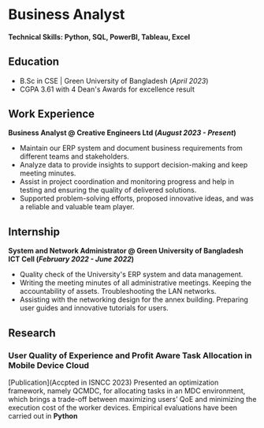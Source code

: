 # Business Analyst
#### Technical Skills: Python, SQL, PowerBI, Tableau, Excel

## Education		        		
- B.Sc in CSE | Green University of Bangladesh (_April 2023_)
- CGPA 3.61 with 4 Dean's Awards for excellence result
## Work Experience
**Business Analyst @ Creative Engineers Ltd (_August 2023 - Present_)**
- Maintain our ERP system and document business requirements from different teams and stakeholders.
- Analyze data to provide insights to support decision-making and keep meeting minutes.
- Assist in project coordination and monitoring progress and help in testing and ensuring the quality of delivered solutions.
- Supported problem-solving efforts, proposed innovative ideas, and was a reliable and valuable team player.
## Internship
**System and Network Administrator @ Green University of Bangladesh ICT Cell (_February 2022 - June 2022_)**
- Quality check of the University's ERP system and data management.
- Writing the meeting minutes of all administrative meetings. Keeping the accountability of assets. Troubleshooting the LAN networks.
- Assisting with the networking design for the annex building. Preparing user guides and innovative tutorials for users.

## Research
### User Quality of Experience and Profit Aware Task Allocation in Mobile Device Cloud
[Publication](Accpted in ISNCC 2023)
Presented an optimization framework, namely QCMDC, for allocating tasks in an MDC environment, which brings a trade-off between maximizing users’ QoE and minimizing the execution cost of the worker devices. Empirical evaluations have been carried out in **Python**
